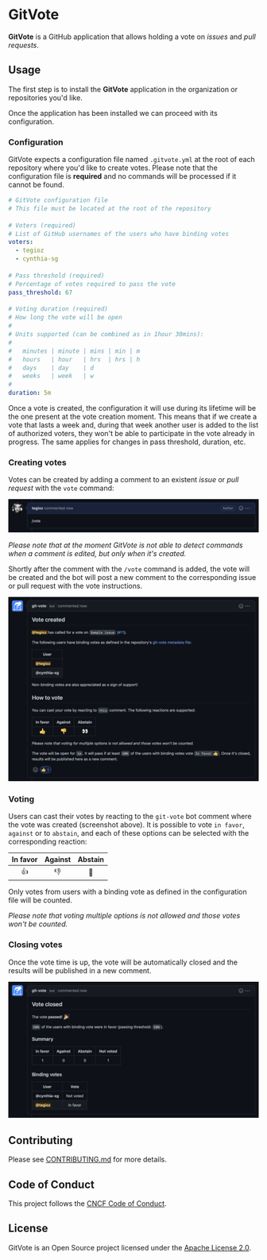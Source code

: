 # GitVote

**GitVote** is a GitHub application that allows holding a vote on *issues* and *pull requests*.

## Usage

The first step is to install the **GitVote** application in the organization or repositories you'd like.

Once the application has been installed we can proceed with its configuration.

### Configuration

GitVote expects a configuration file named `.gitvote.yml` at the root of each repository where you'd like to create votes. Please note that the configuration file is **required** and no commands will be processed if it cannot be found.

```yaml
# GitVote configuration file
# This file must be located at the root of the repository

# Voters (required)
# List of GitHub usernames of the users who have binding votes
voters:
  - tegioz
  - cynthia-sg

# Pass threshold (required)
# Percentage of votes required to pass the vote
pass_threshold: 67

# Voting duration (required)
# How long the vote will be open
#
# Units supported (can be combined as in 1hour 30mins):
#
#   minutes | minute | mins | min | m
#   hours   | hour   | hrs  | hrs | h
#   days    | day    | d
#   weeks   | week   | w
#
duration: 5m
```

Once a vote is created, the configuration it will use during its lifetime will be the one present at the vote creation moment. This means that if we create a vote that lasts a week and, during that week another user is added to the list of authorized voters, they won't be able to participate in the vote already in progress. The same applies for changes in pass threshold, duration, etc.

### Creating votes

Votes can be created by adding a comment to an existent *issue* or *pull request* with the `vote` command:

![create-vote](docs/screenshots/create-vote.png)

*Please note that at the moment GitVote is not able to detect commands when a comment is edited, but only when it's created.*

Shortly after the comment with the `/vote` command is added, the vote will be created and the bot will post a new comment to the corresponding issue or pull request with the vote instructions.

![create-vote](docs/screenshots/vote-created.png)

### Voting

Users can cast their votes by reacting to the `git-vote` bot comment where the vote was created (screenshot above). It is possible to vote `in favor`, `against` or to `abstain`, and each of these options can be selected with the corresponding reaction:

| In favor | Against | Abstain |
| :------: | :-----: | :-----: |
|    👍     |    👎    |    👀    |

Only votes from users with a binding vote as defined in the configuration file will be counted.

*Please note that voting multiple options is not allowed and those votes won't be counted.*

### Closing votes

Once the vote time is up, the vote will be automatically closed and the results will be published in a new comment.

![create-vote](docs/screenshots/vote-closed.png)

## Contributing

Please see [CONTRIBUTING.md](./CONTRIBUTING.md) for more details.

## Code of Conduct

This project follows the [CNCF Code of Conduct](https://github.com/cncf/foundation/blob/master/code-of-conduct.md).

## License

GitVote is an Open Source project licensed under the [Apache License 2.0](https://www.apache.org/licenses/LICENSE-2.0).
